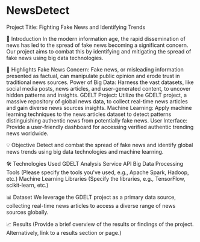 # NewsDetect

Project Title: Fighting Fake News and Identifying Trends

📌 Introduction
In the modern information age, the rapid dissemination of news has led to the spread of fake news becoming a significant concern. Our project aims to combat this by identifying and mitigating the spread of fake news using big data technologies.

🚀 Highlights
Fake News Concern: Fake news, or misleading information presented as factual, can manipulate public opinion and erode trust in traditional news sources.
Power of Big Data: Harness the vast datasets, like social media posts, news articles, and user-generated content, to uncover hidden patterns and insights.
GDELT Project: Utilize the GDELT project, a massive repository of global news data, to collect real-time news articles and gain diverse news sources insights.
Machine Learning: Apply machine learning techniques to the news articles dataset to detect patterns distinguishing authentic news from potentially fake news.
User Interface: Provide a user-friendly dashboard for accessing verified authentic trending news worldwide.

💡 Objective
Detect and combat the spread of fake news and identify global news trends using big data technologies and machine learning.

🛠️ Technologies Used
GDELT Analysis Service API
Big Data Processing Tools (Please specify the tools you've used, e.g., Apache Spark, Hadoop, etc.)
Machine Learning Libraries (Specify the libraries, e.g., TensorFlow, scikit-learn, etc.)

📊 Dataset
We leverage the GDELT project as a primary data source, collecting real-time news articles to access a diverse range of news sources globally.

📈 Results
(Provide a brief overview of the results or findings of the project. Alternatively, link to a results section or page.)

